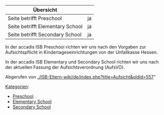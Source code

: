 | Übersicht | |
| --- | --- |
| Seite betrifft Preschool | ja |
| Seite betrifft Elementary School | ja |
| Seite betrifft Secondary School | ja |

In der accadis ISB Preschool richten wir uns nach den Vorgaben zur Aufsichtspflicht in Kindertageseinrichtungen von der Unfallkasse Hessen.

In der accadis ISB Elementary und Secondary School richten wir uns nach der aktuellen Fassung der Aufsichtsverordnung (AufsVO).

Abgerufen von „[/ISB-Eltern-wiki/de/index.php?title=Aufsicht&oldid=557](/ISB-Eltern-wiki/de/index.php?title=Aufsicht&oldid=557)“

[Kategorien](/ISB-Eltern-wiki/de/Spezial:Kategorien "Spezial:Kategorien"):

-   [Preschool](/ISB-Eltern-wiki/de/Kategorie:Preschool "Kategorie:Preschool")
-   [Elementary School](/ISB-Eltern-wiki/de/Kategorie:Elementary_School "Kategorie:Elementary School")
-   [Secondary School](/ISB-Eltern-wiki/de/Kategorie:Secondary_School "Kategorie:Secondary School")